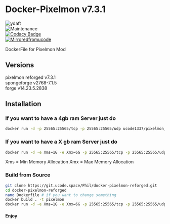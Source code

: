 # Docker-Pixelmon v7.3.1
![ydaft](https://forthebadge.com/images/badges/you-didnt-ask-for-this.svg)
<br>
![Maintenance](https://img.shields.io/badge/Maintained%3F-yes-green.svg) 
<br>
[![Codacy Badge](https://api.codacy.com/project/badge/Grade/2d4b9c99d204400fa5ee652734d25974)](https://www.codacy.com/manual/ucodespace/docker-pixelmon?utm_source=github.com&amp;utm_medium=referral&amp;utm_content=ucodespace/docker-pixelmon&amp;utm_campaign=Badge_Grade)
<br>
[![Mirroredfromucode](https://img.shields.io/badge/Mirrored-from%20ucodespace--git-blue)](https://git.ucode.space)

DockerFile for Pixelmon Mod
## Versions
pixelmon reforged v7.3.1<br/>
spongeforge v2768-7.1.5<br/>
forge v14.23.5.2838<br/>

## Installation

### If you want to have a 4gb ram Server just do
```bash
docker run -d -p 25565:25565/tcp -p 25565:25565/udp ucode1337/pixelmon_reforged
```

### If you want to have a X gb ram Server just do
```bash
docker run -d -e Xms=1G -e Xmx=6G -p 25565:25565/tcp -p 25565:25565/udp ucode1337/pixelmon_reforged
```
Xms = Min Memory Allocation
Xmx = Max Memory Allocation

### Build from Source
```bash
git clone https://git.ucode.space/Phil/docker-pixelmon-reforged.git
cd docker-pixelmon-reforged
nano Dockerfile # if you want to change something
docker build . -t pixelmon
docker run -d -e Xms=1G -e Xmx=6G -p 25565:25565/tcp -p 25565:25565/udp pixelmon
```
#### Enjoy
